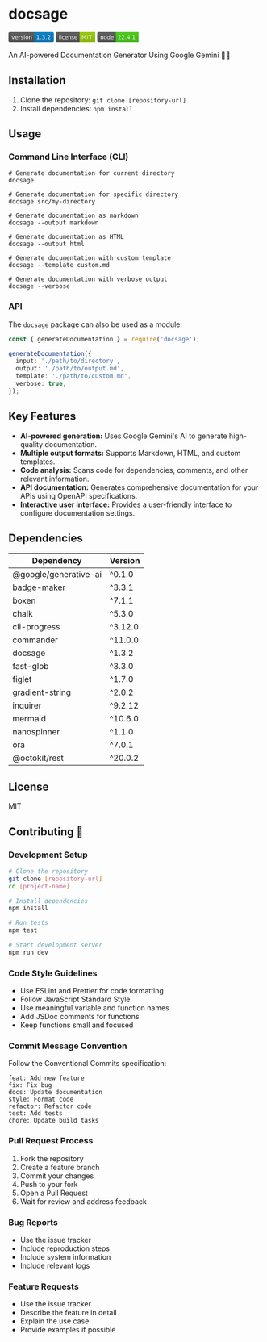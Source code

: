# docsage

<svg xmlns="http://www.w3.org/2000/svg" xmlns:xlink="http://www.w3.org/1999/xlink" width="90" height="20" role="img" aria-label="version: 1.3.2"><title>version: 1.3.2</title><linearGradient id="s" x2="0" y2="100%"><stop offset="0" stop-color="#bbb" stop-opacity=".1"/><stop offset="1" stop-opacity=".1"/></linearGradient><clipPath id="r"><rect width="90" height="20" rx="3" fill="#fff"/></clipPath><g clip-path="url(#r)"><rect width="51" height="20" fill="#555"/><rect x="51" width="39" height="20" fill="#007ec6"/><rect width="90" height="20" fill="url(#s)"/></g><g fill="#fff" text-anchor="middle" font-family="Verdana,Geneva,DejaVu Sans,sans-serif" text-rendering="geometricPrecision" font-size="110"><text aria-hidden="true" x="265" y="150" fill="#010101" fill-opacity=".3" transform="scale(.1)" textLength="410">version</text><text x="265" y="140" transform="scale(.1)" fill="#fff" textLength="410">version</text><text aria-hidden="true" x="695" y="150" fill="#010101" fill-opacity=".3" transform="scale(.1)" textLength="290">1.3.2</text><text x="695" y="140" transform="scale(.1)" fill="#fff" textLength="290">1.3.2</text></g></svg> <svg xmlns="http://www.w3.org/2000/svg" xmlns:xlink="http://www.w3.org/1999/xlink" width="78" height="20" role="img" aria-label="license: MIT"><title>license: MIT</title><linearGradient id="s" x2="0" y2="100%"><stop offset="0" stop-color="#bbb" stop-opacity=".1"/><stop offset="1" stop-opacity=".1"/></linearGradient><clipPath id="r"><rect width="78" height="20" rx="3" fill="#fff"/></clipPath><g clip-path="url(#r)"><rect width="47" height="20" fill="#555"/><rect x="47" width="31" height="20" fill="#97ca00"/><rect width="78" height="20" fill="url(#s)"/></g><g fill="#fff" text-anchor="middle" font-family="Verdana,Geneva,DejaVu Sans,sans-serif" text-rendering="geometricPrecision" font-size="110"><text aria-hidden="true" x="245" y="150" fill="#010101" fill-opacity=".3" transform="scale(.1)" textLength="370">license</text><text x="245" y="140" transform="scale(.1)" fill="#fff" textLength="370">license</text><text aria-hidden="true" x="615" y="150" fill="#010101" fill-opacity=".3" transform="scale(.1)" textLength="210">MIT</text><text x="615" y="140" transform="scale(.1)" fill="#fff" textLength="210">MIT</text></g></svg> <svg xmlns="http://www.w3.org/2000/svg" xmlns:xlink="http://www.w3.org/1999/xlink" width="82" height="20" role="img" aria-label="node: 22.4.1"><title>node: 22.4.1</title><linearGradient id="s" x2="0" y2="100%"><stop offset="0" stop-color="#bbb" stop-opacity=".1"/><stop offset="1" stop-opacity=".1"/></linearGradient><clipPath id="r"><rect width="82" height="20" rx="3" fill="#fff"/></clipPath><g clip-path="url(#r)"><rect width="37" height="20" fill="#555"/><rect x="37" width="45" height="20" fill="#4c1"/><rect width="82" height="20" fill="url(#s)"/></g><g fill="#fff" text-anchor="middle" font-family="Verdana,Geneva,DejaVu Sans,sans-serif" text-rendering="geometricPrecision" font-size="110"><text aria-hidden="true" x="195" y="150" fill="#010101" fill-opacity=".3" transform="scale(.1)" textLength="270">node</text><text x="195" y="140" transform="scale(.1)" fill="#fff" textLength="270">node</text><text aria-hidden="true" x="585" y="150" fill="#010101" fill-opacity=".3" transform="scale(.1)" textLength="350">22.4.1</text><text x="585" y="140" transform="scale(.1)" fill="#fff" textLength="350">22.4.1</text></g></svg>


An AI-powered Documentation Generator Using Google Gemini 🤖📝

## Installation

1. Clone the repository: `git clone [repository-url]`
2. Install dependencies: `npm install`

## Usage

### Command Line Interface (CLI)

```
# Generate documentation for current directory
docsage

# Generate documentation for specific directory
docsage src/my-directory

# Generate documentation as markdown
docsage --output markdown

# Generate documentation as HTML
docsage --output html

# Generate documentation with custom template
docsage --template custom.md

# Generate documentation with verbose output
docsage --verbose
```

### API

The `docsage` package can also be used as a module:

```typescript
const { generateDocumentation } = require('docsage');

generateDocumentation({
  input: './path/to/directory',
  output: './path/to/output.md',
  template: './path/to/custom.md',
  verbose: true,
});
```

## Key Features

- **AI-powered generation:** Uses Google Gemini's AI to generate high-quality documentation.
- **Multiple output formats:** Supports Markdown, HTML, and custom templates.
- **Code analysis:** Scans code for dependencies, comments, and other relevant information.
- **API documentation:** Generates comprehensive documentation for your APIs using OpenAPI specifications.
- **Interactive user interface:** Provides a user-friendly interface to configure documentation settings.

## Dependencies

| Dependency | Version |
|---|---|
| @google/generative-ai | ^0.1.0 |
| badge-maker | ^3.3.1 |
| boxen | ^7.1.1 |
| chalk | ^5.3.0 |
| cli-progress | ^3.12.0 |
| commander | ^11.0.0 |
| docsage | ^1.3.2 |
| fast-glob | ^3.3.0 |
| figlet | ^1.7.0 |
| gradient-string | ^2.0.2 |
| inquirer | ^9.2.12 |
| mermaid | ^10.6.0 |
| nanospinner | ^1.1.0 |
| ora | ^7.0.1 |
| @octokit/rest | ^20.0.2 |

## License

MIT

## Contributing 🤝

### Development Setup

```bash
# Clone the repository
git clone [repository-url]
cd [project-name]

# Install dependencies
npm install

# Run tests
npm test

# Start development server
npm run dev
```

### Code Style Guidelines

- Use ESLint and Prettier for code formatting
- Follow JavaScript Standard Style
- Use meaningful variable and function names
- Add JSDoc comments for functions
- Keep functions small and focused

### Commit Message Convention

Follow the Conventional Commits specification:

```
feat: Add new feature
fix: Fix bug
docs: Update documentation
style: Format code
refactor: Refactor code
test: Add tests
chore: Update build tasks
```

### Pull Request Process

1. Fork the repository
2. Create a feature branch
3. Commit your changes
4. Push to your fork
5. Open a Pull Request
6. Wait for review and address feedback

### Bug Reports

- Use the issue tracker
- Include reproduction steps
- Include system information
- Include relevant logs

### Feature Requests

- Use the issue tracker
- Describe the feature in detail
- Explain the use case
- Provide examples if possible